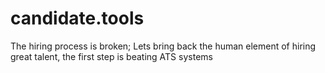 # candidate.tools
The hiring process is broken; Lets bring back the human element of hiring great talent, the first step is beating ATS systems
